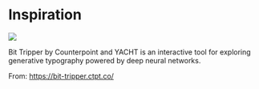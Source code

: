 # Inspiration

![](https://db-feed.s3.amazonaws.com/legacy/Screen_Shot_2019_09_12_at_10_22_40_AM-1568298226000.png)

Bit Tripper by Counterpoint and YACHT is an interactive tool for exploring generative typography powered by deep neural networks.

From: https://bit-tripper.ctpt.co/